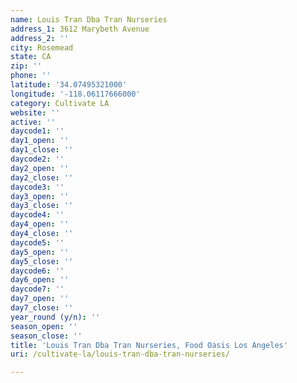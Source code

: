 ```yaml
---
name: Louis Tran Dba Tran Nurseries
address_1: 3612 Marybeth Avenue
address_2: ''
city: Rosemead
state: CA
zip: ''
phone: ''
latitude: '34.07495321000'
longitude: '-118.06117666000'
category: Cultivate LA
website: ''
active: ''
daycode1: ''
day1_open: ''
day1_close: ''
daycode2: ''
day2_open: ''
day2_close: ''
daycode3: ''
day3_open: ''
day3_close: ''
daycode4: ''
day4_open: ''
day4_close: ''
daycode5: ''
day5_open: ''
day5_close: ''
daycode6: ''
day6_open: ''
daycode7: ''
day7_open: ''
day7_close: ''
year_round (y/n): ''
season_open: ''
season_close: ''
title: 'Louis Tran Dba Tran Nurseries, Food Oasis Los Angeles'
uri: /cultivate-la/louis-tran-dba-tran-nurseries/

---
```

